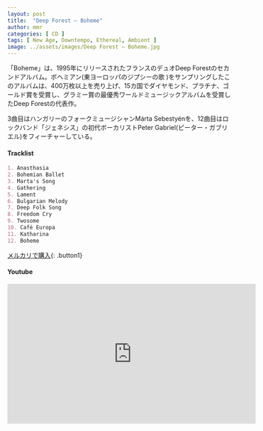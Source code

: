 ```yaml
---
layout: post
title:  "Deep Forest – Boheme"
author: mmr
categories: [ CD ]
tags: [ New Age, Downtempo, Ethereal, Ambient ]
image: ../assets/images/Deep Forest – Boheme.jpg
---
```


「Boheme」は、1995年にリリースされたフランスのデュオDeep Forestのセカンドアルバム。ボヘミアン(東ヨーロッパのジプシーの歌 )をサンプリングしたこのアルバムは、400万枚以上を売り上げ、15カ国でダイヤモンド、プラチナ、ゴールド賞を受賞し、グラミー賞の最優秀ワールドミュージックアルバムを受賞したDeep Forestの代表作。

3曲目はハンガリーのフォークミュージシャンMárta Sebestyénを、12曲目はロックバンド「ジェネシス」の初代ボーカリストPeter Gabriel(ピーター・ガブリエル)をフィーチャーしている。

#### Tracklist
```md
1. Anasthasia
2. Bohemian Ballet
3. Marta's Song
4. Gathering
5. Lament
6. Bulgarian Melody
7. Deep Folk Song
8. Freedom Cry
9. Twosome
10. Café Europa
11. Katharina
12. Boheme
```


[メルカリで購入](https://jp.mercari.com/item/m63125151590?afid=6142608987){: .button1}


#### Youtube
<iframe width="560" height="315" src="https://www.youtube.com/embed/zQEV-XemfcE?si=5pgiIgyGhgwN5tve" title="YouTube video player" frameborder="0" allow="accelerometer; autoplay; clipboard-write; encrypted-media; gyroscope; picture-in-picture; web-share" referrerpolicy="strict-origin-when-cross-origin" allowfullscreen></iframe>